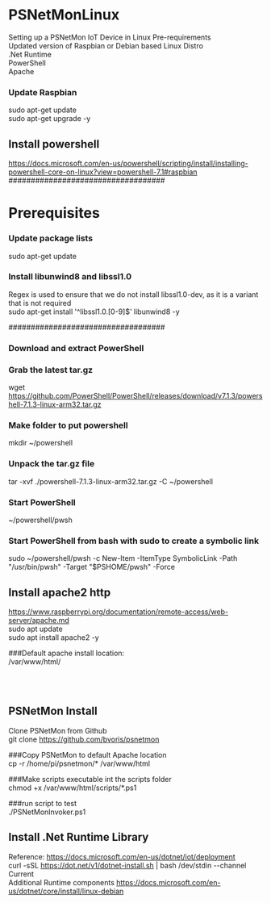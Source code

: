# PSNetMonLinux
Setting up a PSNetMon IoT Device in Linux
Pre-requirements<BR />
Updated version of Raspbian or Debian based Linux Distro <BR />
.Net Runtime<BR />
PowerShell<BR />
Apache<BR />




### Update Raspbian
sudo apt-get update <BR />
sudo apt-get upgrade -y <BR />

## Install powershell <BR /> 
https://docs.microsoft.com/en-us/powershell/scripting/install/installing-powershell-core-on-linux?view=powershell-7.1#raspbian
 <BR />
###################################
# Prerequisites

### Update package lists
sudo apt-get update

### Install libunwind8 and libssl1.0
Regex is used to ensure that we do not install libssl1.0-dev, as it is a variant that is not required <BR />
sudo apt-get install '^libssl1.0.[0-9]$' libunwind8 -y <BR />

###################################
### Download and extract PowerShell

### Grab the latest tar.gz
wget https://github.com/PowerShell/PowerShell/releases/download/v7.1.3/powershell-7.1.3-linux-arm32.tar.gz

### Make folder to put powershell
mkdir ~/powershell

### Unpack the tar.gz file
tar -xvf ./powershell-7.1.3-linux-arm32.tar.gz -C ~/powershell

### Start PowerShell
~/powershell/pwsh

### Start PowerShell from bash with sudo to create a symbolic link
sudo ~/powershell/pwsh -c New-Item -ItemType SymbolicLink -Path "/usr/bin/pwsh" -Target "$PSHOME/pwsh" -Force


## Install apache2 http
https://www.raspberrypi.org/documentation/remote-access/web-server/apache.md
 <BR />
sudo apt update <BR />
sudo apt install apache2 -y <BR /> 

###Default apache install location:<BR />
/var/www/html/<BR />

<BR /><BR />
## PSNetMon Install
Clone PSNetMon from Github<BR />
git clone https://github.com/bvoris/psnetmon <BR />

###Copy PSNetMon to default Apache location <BR />
cp -r /home/pi/psnetmon/* /var/www/html <BR />

###Make scripts executable int the scripts folder<BR />
chmod +x /var/www/html/scripts/*.ps1<BR />

###run script to test<BR />
./PSNetMonInvoker.ps1<BR />

## Install .Net Runtime Library
Reference: https://docs.microsoft.com/en-us/dotnet/iot/deployment<BR />
curl -sSL https://dot.net/v1/dotnet-install.sh | bash /dev/stdin --channel Current<BR />
Additional Runtime components
https://docs.microsoft.com/en-us/dotnet/core/install/linux-debian
